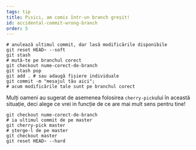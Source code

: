 ```yaml
---
tags: tip
title: Pisici, am comis într-un branch greșit!
id: accidental-commit-wrong-branch
order: 5
---
```


```git
# anulează ultimul commit, dar lasă modificările disponibile
git reset HEAD~ --soft
git stash
# mută-te pe branchul corect
git checkout nume-corect-de-branch
git stash pop
git add . # sau adaugă fișiere individuale
git commit -m "mesajul tău aici";
# acum modificările tale sunt pe branchul corect
```

Mulți oameni au sugerat de asemenea folosirea `cherry-pick`ului în această situație, deci alege ce vrei in funcție de ce are mai mult sens pentru tine!

```git
git checkout nume-corect-de-branch
# ia ultimul commit de pe master
git cherry-pick master
# șterge-l de pe master
git checkout master
git reset HEAD~ --hard
```
